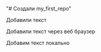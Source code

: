"# Создали my_first_repo" 

Добавили текст

Добавили текст через веб браузер

Добавим текст локально 